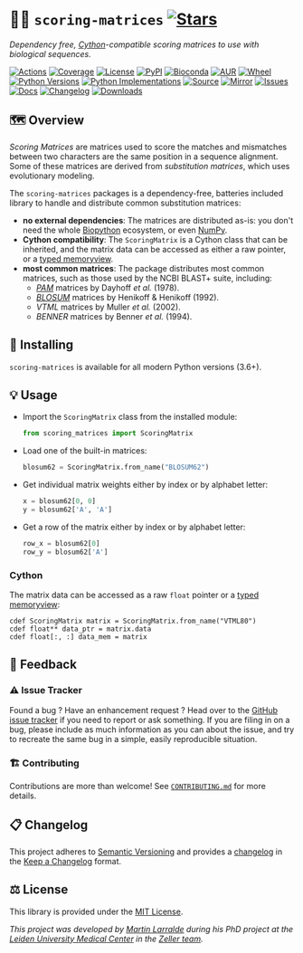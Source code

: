 # 🧬🔠 `scoring-matrices` [![Stars](https://img.shields.io/github/stars/althonos/scoring-matrices.svg?style=social&maxAge=3600&label=Star)](https://github.com/althonos/scoring-matrices/stargazers)

*Dependency free, [Cython](https://cython.org/)-compatible scoring matrices to use with biological sequences.*

[![Actions](https://img.shields.io/github/actions/workflow/status/althonos/scoring-matrices/test.yml?branch=main&logo=github&style=flat-square&maxAge=300)](https://github.com/althonos/scoring-matrices/actions)
[![Coverage](https://img.shields.io/codecov/c/gh/althonos/scoring-matrices?style=flat-square&maxAge=3600&logo=codecov)](https://codecov.io/gh/althonos/scoring-matrices/)
[![License](https://img.shields.io/badge/license-MIT-blue.svg?style=flat-square&maxAge=2678400)](https://choosealicense.com/licenses/mit/)
[![PyPI](https://img.shields.io/pypi/v/scoring-matrices.svg?style=flat-square&maxAge=3600&logo=PyPI)](https://pypi.org/project/scoring-matrices)
[![Bioconda](https://img.shields.io/conda/vn/bioconda/scoring-matrices?style=flat-square&maxAge=3600&logo=anaconda)](https://anaconda.org/bioconda/scoring-matrices)
[![AUR](https://img.shields.io/aur/version/python-scoring-matrices?logo=archlinux&style=flat-square&maxAge=3600)](https://aur.archlinux.org/packages/python-scoring-matrices)
[![Wheel](https://img.shields.io/pypi/wheel/scoring-matrices.svg?style=flat-square&maxAge=3600)](https://pypi.org/project/scoring-matrices/#files)
[![Python Versions](https://img.shields.io/pypi/pyversions/scoring-matrices.svg?style=flat-square&maxAge=600&logo=python)](https://pypi.org/project/scoring-matrices/#files)
[![Python Implementations](https://img.shields.io/pypi/implementation/scoring-matrices.svg?style=flat-square&maxAge=600&label=impl)](https://pypi.org/project/scoring-matrices/#files)
[![Source](https://img.shields.io/badge/source-GitHub-303030.svg?maxAge=2678400&style=flat-square)](https://github.com/althonos/scoring-matrices/)
[![Mirror](https://img.shields.io/badge/mirror-EMBL-009f4d?style=flat-square&maxAge=2678400)](https://git.embl.de/larralde/scoring-matrices/)
[![Issues](https://img.shields.io/github/issues/althonos/scoring-matrices.svg?style=flat-square&maxAge=600)](https://github.com/althonos/scoring-matrices/issues)
[![Docs](https://img.shields.io/readthedocs/scoring-matrices/latest?style=flat-square&maxAge=600)](https://scoring-matrices.readthedocs.io)
[![Changelog](https://img.shields.io/badge/keep%20a-changelog-8A0707.svg?maxAge=2678400&style=flat-square)](https://github.com/althonos/scoring-matrices/blob/main/CHANGELOG.md)
[![Downloads](https://img.shields.io/pypi/dm/scoring-matrices?style=flat-square&color=303f9f&maxAge=86400&label=downloads)](https://pepy.tech/project/scoring-matrices)

## 🗺️ Overview

*Scoring Matrices* are matrices used to score the matches and mismatches between
two characters are the same position in a sequence alignment. Some of these
matrices are derived from *substitution matrices*, which uses evolutionary 
modeling.

The `scoring-matrices` packages is a dependency-free, batteries included library
to handle and distribute common substitution matrices:

- **no external dependencies**: The matrices are distributed as-is: you don't 
  need the whole [Biopython](https://biopython.org) ecosystem, or even 
  [NumPy](https://numpy.org/).
- **Cython compatibility**: The `ScoringMatrix` is a Cython class that can be
  inherited, and the matrix data can be accessed as either a raw pointer, or
  a [typed memoryview](https://cython.readthedocs.io/en/latest/src/userguide/memoryviews.html).
- **most common matrices**: The package distributes most common matrices, such as 
  those used by the NCBI BLAST+ suite, including:
  - [*PAM*](https://en.wikipedia.org/wiki/Point_accepted_mutation#) matrices by Dayhoff *et al.* (1978).
  - [*BLOSUM*](https://en.wikipedia.org/wiki/BLOSUM) matrices by Henikoff & Henikoff (1992).
  - *VTML* matrices by Muller *et al.* (2002).
  - *BENNER* matrices by Benner *et al.* (1994).

## 🔧 Installing

`scoring-matrices` is available for all modern Python versions (3.6+).

## 💡 Usage

- Import the `ScoringMatrix` class from the installed module:
  ```python
  from scoring_matrices import ScoringMatrix
  ```
- Load one of the built-in matrices:
  ```python
  blosum62 = ScoringMatrix.from_name("BLOSUM62")
  ```
- Get individual matrix weights either by index or by alphabet letter:
  ```python
  x = blosum62[0, 0]
  y = blosum62['A', 'A']
  ```
- Get a row of the matrix either by index or by alphabet letter:
  ```python
  row_x = blosum62[0]
  row_y = blosum62['A']
  ```

### Cython

The matrix data can be accessed as a raw `float` pointer or a [typed memoryview](https://cython.readthedocs.io/en/latest/src/userguide/memoryviews.html):
```cython
cdef ScoringMatrix matrix = ScoringMatrix.from_name("VTML80")
cdef float** data_ptr = matrix.data
cdef float[:, :] data_mem = matrix
```

## 💭 Feedback

### ⚠️ Issue Tracker

Found a bug ? Have an enhancement request ? Head over to the [GitHub issue tracker](https://github.com/althonos/scoring-matrices/issues)
if you need to report or ask something. If you are filing in on a bug,
please include as much information as you can about the issue, and try to
recreate the same bug in a simple, easily reproducible situation.

### 🏗️ Contributing

Contributions are more than welcome! See
[`CONTRIBUTING.md`](https://github.com/althonos/scoring-matrices/blob/main/CONTRIBUTING.md)
for more details.


## 📋 Changelog

This project adheres to [Semantic Versioning](http://semver.org/spec/v2.0.0.html)
and provides a [changelog](https://github.com/althonos/scoring-matrices/blob/main/CHANGELOG.md)
in the [Keep a Changelog](http://keepachangelog.com/en/1.0.0/) format.


## ⚖️ License

This library is provided under the [MIT License](https://choosealicense.com/licenses/mit/).

*This project was developed by [Martin Larralde](https://github.com/althonos/) 
during his PhD project at the [Leiden University Medical Center](https://www.lumc.nl/en/) in the [Zeller team](https://github.com/zellerlab).*
